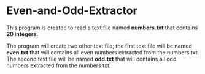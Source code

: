 
# Even-and-Odd-Extractor

This program is created to read a text file named **numbers.txt** that contains **20 integers**. 

The program will create two other text file; the first text file will be named **even.txt** that will contains all even numbers extracted from the numbers.txt. The second text file will be named **odd.txt** that will contains all odd numbers extracted from the numbers.txt.


